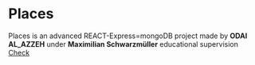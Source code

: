 # Places
Places is an advanced REACT-Express=mongoDB project made by **ODAI AL_AZZEH** under **Maximilian Schwarzmüller** educational supervision
[Check](https://yelpcamp-oxfq.onrender.com)